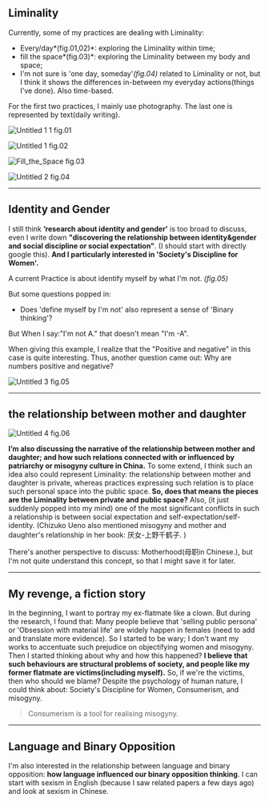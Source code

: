 
## Liminality
Currently, some of my practices are dealing with Liminality:

* Every/day*(fig.01,02)*: exploring the Liminality within time;
* fill the space*(fig.03)*: exploring the Liminality between my body and space;
* I'm not sure is 'one day, someday'*(fig.04)* related to Liminality or not, but I think it shows the differences in-between my everyday actions(things I've done). Also time-based.

For the first two practices, I mainly use photography. The last one is represented by text(daily writing).

![Untitled 1 1](https://user-images.githubusercontent.com/65089419/118400375-43286f00-b659-11eb-9141-fc72a136c4d9.jpg)
fig.01

![Untitled 1](https://user-images.githubusercontent.com/65089419/118400402-68b57880-b659-11eb-9434-9c3b6672f43b.jpg)
fig.02

![Fill_the_Space](https://user-images.githubusercontent.com/65089419/118400407-72d77700-b659-11eb-9846-f75f1037dafb.jpeg)
fig.03

![Untitled 2](https://user-images.githubusercontent.com/65089419/118400414-7a971b80-b659-11eb-849b-2cae236e6f1b.jpg)
fig.04

- - - -
## Identity and Gender
I still think **’research about identity and gender'** is too broad to discuss, even I write down **"discovering the relationship between identity&gender and social discipline or social expectation"**. (I should start with directly google this). **And I particularly interested in 'Society's Discipline for Women'.**

A current Practice is about identify myself by what I'm not. *(fig.05)*

But some questions popped in:

* Does 'define myself by I'm not' also represent a sense of 'Binary thinking'?

But When I say:"I'm not A." that doesn't mean "I'm -A".

When giving this example, I realize that the "Positive and negative" in this case is quite interesting. Thus, another question came out: Why are numbers positive and negative?

![Untitled 3](https://user-images.githubusercontent.com/65089419/118400421-81be2980-b659-11eb-8697-fc788ce69826.jpg)
fig.05

- - - -
## **the relationship between mother and daughter**

![Untitled 4](https://user-images.githubusercontent.com/65089419/118400436-8aaefb00-b659-11eb-8ed1-60d8c985fc15.jpg)
fig.06

**I’m also discussing the narrative of the relationship between mother and daughter; and how such relations connected with or influenced by patriarchy or misogyny culture in China.** To some extend, I think such an idea also could represent Liminality: the relationship between mother and daughter is private, whereas practices expressing such relation is to place such personal space into the public space. **So, does that means the pieces are the Liminality between private and public space?** Also, (it just suddenly popped into my mind) one of the most significant conflicts in such a relationship is between social expectation and self-expectation/self-identity. (Chizuko Ueno also mentioned misogyny and mother and daughter's relationship in her book: 厌女-上野千鹤子. )

There's another perspective to discuss: Motherhood(母职in Chinese.), but I'm not quite understand this concept, so that I might save it for later.

- - - -
## My revenge, a fiction story
In the beginning, I want to portray my ex-flatmate like a clown. But during the research, I found that: Many people believe that 'selling public persona' or 'Obsession with material life' are widely happen in females (need to add and translate more evidence). So I started to be wary; I don't want my works to accentuate such prejudice on objectifying women and misogyny. Then I started thinking about why and how this happened? **I believe that such behaviours are structural problems of society, and people like my former flatmate are victims(including myself).** So, if we're the victims, then who should we blame? Despite the psychology of human nature, I could think about: Society's Discipline for Women, Consumerism, and misogyny.

> Consumerism is a tool for realising misogyny.  

- - - -
## Language and Binary Opposition
I'm also interested in the relationship between language and binary opposition: **how language influenced our binary opposition thinking**. I can start with sexism in English (because I saw related papers a few days ago) and look at sexism in Chinese.
